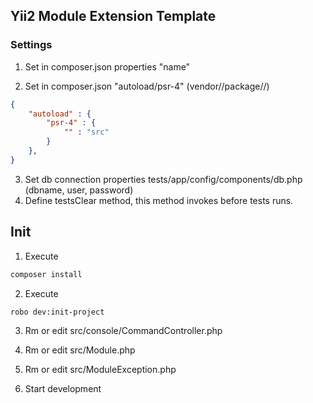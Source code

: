 ## Yii2 Module Extension Template

### Settings

1. Set in composer.json properties "name"

2. Set in composer.json "autoload/psr-4" (vendor//package//)

```json
{
    "autoload" : {
		"psr-4" : {
			"" : "src"
		}
    },
}
```

3. Set db connection properties tests/app/config/components/db.php (dbname, user, password)
4. Define testsClear method, this method invokes before tests runs.

##  Init

1. Execute

```bash
composer install
```

2. Execute

```bash
robo dev:init-project 
```

3. Rm or edit src/console/CommandController.php

4. Rm or edit src/Module.php

5. Rm or edit src/ModuleException.php

6. Start development